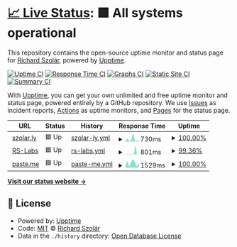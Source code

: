 # [📈 Live Status](https://up.szolar.ly): <!--live status--> **🟩 All systems operational**

This repository contains the open-source uptime monitor and status page for [Richard Szolár](https://szolar.ly), powered by [Upptime](https://github.com/upptime/upptime).

[![Uptime CI](https://github.com/0x111/up.szolar.ly/workflows/Uptime%20CI/badge.svg)](https://github.com/0x111/up.szolar.ly/actions?query=workflow%3A%22Uptime+CI%22)
[![Response Time CI](https://github.com/0x111/up.szolar.ly/workflows/Response%20Time%20CI/badge.svg)](https://github.com/0x111/up.szolar.ly/actions?query=workflow%3A%22Response+Time+CI%22)
[![Graphs CI](https://github.com/0x111/up.szolar.ly/workflows/Graphs%20CI/badge.svg)](https://github.com/0x111/up.szolar.ly/actions?query=workflow%3A%22Graphs+CI%22)
[![Static Site CI](https://github.com/0x111/up.szolar.ly/workflows/Static%20Site%20CI/badge.svg)](https://github.com/0x111/up.szolar.ly/actions?query=workflow%3A%22Static+Site+CI%22)
[![Summary CI](https://github.com/0x111/up.szolar.ly/workflows/Summary%20CI/badge.svg)](https://github.com/0x111/up.szolar.ly/actions?query=workflow%3A%22Summary+CI%22)

With [Upptime](https://upptime.js.org), you can get your own unlimited and free uptime monitor and status page, powered entirely by a GitHub repository. We use [Issues](https://github.com/0x111/up.szolar.ly/issues) as incident reports, [Actions](https://github.com/0x111/up.szolar.ly/actions) as uptime monitors, and [Pages](https://up.szolar.ly) for the status page.

<!--start: status pages-->
<!-- This summary is generated by Upptime (https://github.com/upptime/upptime) -->
<!-- Do not edit this manually, your changes will be overwritten -->
<!-- prettier-ignore -->
| URL | Status | History | Response Time | Uptime |
| --- | ------ | ------- | ------------- | ------ |
| <img alt="" src="https://szolar.ly/images/favicon.svg" height="13"> [szolar.ly](https://szolar.ly) | 🟩 Up | [szolar-ly.yml](https://github.com/0x111/up.szolar.ly/commits/HEAD/history/szolar-ly.yml) | <details><summary><img alt="Response time graph" src="./graphs/szolar-ly/response-time-week.png" height="20"> 730ms</summary><br><a href="https://up.szolar.ly/history/szolar-ly"><img alt="Response time 1147" src="https://img.shields.io/endpoint?url=https%3A%2F%2Fraw.githubusercontent.com%2F0x111%2Fup.szolar.ly%2FHEAD%2Fapi%2Fszolar-ly%2Fresponse-time.json"></a><br><a href="https://up.szolar.ly/history/szolar-ly"><img alt="24-hour response time 338" src="https://img.shields.io/endpoint?url=https%3A%2F%2Fraw.githubusercontent.com%2F0x111%2Fup.szolar.ly%2FHEAD%2Fapi%2Fszolar-ly%2Fresponse-time-day.json"></a><br><a href="https://up.szolar.ly/history/szolar-ly"><img alt="7-day response time 730" src="https://img.shields.io/endpoint?url=https%3A%2F%2Fraw.githubusercontent.com%2F0x111%2Fup.szolar.ly%2FHEAD%2Fapi%2Fszolar-ly%2Fresponse-time-week.json"></a><br><a href="https://up.szolar.ly/history/szolar-ly"><img alt="30-day response time 1642" src="https://img.shields.io/endpoint?url=https%3A%2F%2Fraw.githubusercontent.com%2F0x111%2Fup.szolar.ly%2FHEAD%2Fapi%2Fszolar-ly%2Fresponse-time-month.json"></a><br><a href="https://up.szolar.ly/history/szolar-ly"><img alt="1-year response time 1147" src="https://img.shields.io/endpoint?url=https%3A%2F%2Fraw.githubusercontent.com%2F0x111%2Fup.szolar.ly%2FHEAD%2Fapi%2Fszolar-ly%2Fresponse-time-year.json"></a></details> | <details><summary><a href="https://up.szolar.ly/history/szolar-ly">100.00%</a></summary><a href="https://up.szolar.ly/history/szolar-ly"><img alt="All-time uptime 100.00%" src="https://img.shields.io/endpoint?url=https%3A%2F%2Fraw.githubusercontent.com%2F0x111%2Fup.szolar.ly%2FHEAD%2Fapi%2Fszolar-ly%2Fuptime.json"></a><br><a href="https://up.szolar.ly/history/szolar-ly"><img alt="24-hour uptime 100.00%" src="https://img.shields.io/endpoint?url=https%3A%2F%2Fraw.githubusercontent.com%2F0x111%2Fup.szolar.ly%2FHEAD%2Fapi%2Fszolar-ly%2Fuptime-day.json"></a><br><a href="https://up.szolar.ly/history/szolar-ly"><img alt="7-day uptime 100.00%" src="https://img.shields.io/endpoint?url=https%3A%2F%2Fraw.githubusercontent.com%2F0x111%2Fup.szolar.ly%2FHEAD%2Fapi%2Fszolar-ly%2Fuptime-week.json"></a><br><a href="https://up.szolar.ly/history/szolar-ly"><img alt="30-day uptime 100.00%" src="https://img.shields.io/endpoint?url=https%3A%2F%2Fraw.githubusercontent.com%2F0x111%2Fup.szolar.ly%2FHEAD%2Fapi%2Fszolar-ly%2Fuptime-month.json"></a><br><a href="https://up.szolar.ly/history/szolar-ly"><img alt="1-year uptime 100.00%" src="https://img.shields.io/endpoint?url=https%3A%2F%2Fraw.githubusercontent.com%2F0x111%2Fup.szolar.ly%2FHEAD%2Fapi%2Fszolar-ly%2Fuptime-year.json"></a></details>
| <img alt="" src="https://rs-labs.io/images/icon_hud1fe04749e578cc6736a76a0b4fa95b9_9966_32x32_fill_lanczos_center_2.png" height="13"> [RS-Labs](https://rs-labs.io) | 🟩 Up | [rs-labs.yml](https://github.com/0x111/up.szolar.ly/commits/HEAD/history/rs-labs.yml) | <details><summary><img alt="Response time graph" src="./graphs/rs-labs/response-time-week.png" height="20"> 801ms</summary><br><a href="https://up.szolar.ly/history/rs-labs"><img alt="Response time 393" src="https://img.shields.io/endpoint?url=https%3A%2F%2Fraw.githubusercontent.com%2F0x111%2Fup.szolar.ly%2FHEAD%2Fapi%2Frs-labs%2Fresponse-time.json"></a><br><a href="https://up.szolar.ly/history/rs-labs"><img alt="24-hour response time 153" src="https://img.shields.io/endpoint?url=https%3A%2F%2Fraw.githubusercontent.com%2F0x111%2Fup.szolar.ly%2FHEAD%2Fapi%2Frs-labs%2Fresponse-time-day.json"></a><br><a href="https://up.szolar.ly/history/rs-labs"><img alt="7-day response time 801" src="https://img.shields.io/endpoint?url=https%3A%2F%2Fraw.githubusercontent.com%2F0x111%2Fup.szolar.ly%2FHEAD%2Fapi%2Frs-labs%2Fresponse-time-week.json"></a><br><a href="https://up.szolar.ly/history/rs-labs"><img alt="30-day response time 374" src="https://img.shields.io/endpoint?url=https%3A%2F%2Fraw.githubusercontent.com%2F0x111%2Fup.szolar.ly%2FHEAD%2Fapi%2Frs-labs%2Fresponse-time-month.json"></a><br><a href="https://up.szolar.ly/history/rs-labs"><img alt="1-year response time 393" src="https://img.shields.io/endpoint?url=https%3A%2F%2Fraw.githubusercontent.com%2F0x111%2Fup.szolar.ly%2FHEAD%2Fapi%2Frs-labs%2Fresponse-time-year.json"></a></details> | <details><summary><a href="https://up.szolar.ly/history/rs-labs">99.36%</a></summary><a href="https://up.szolar.ly/history/rs-labs"><img alt="All-time uptime 99.96%" src="https://img.shields.io/endpoint?url=https%3A%2F%2Fraw.githubusercontent.com%2F0x111%2Fup.szolar.ly%2FHEAD%2Fapi%2Frs-labs%2Fuptime.json"></a><br><a href="https://up.szolar.ly/history/rs-labs"><img alt="24-hour uptime 95.55%" src="https://img.shields.io/endpoint?url=https%3A%2F%2Fraw.githubusercontent.com%2F0x111%2Fup.szolar.ly%2FHEAD%2Fapi%2Frs-labs%2Fuptime-day.json"></a><br><a href="https://up.szolar.ly/history/rs-labs"><img alt="7-day uptime 99.36%" src="https://img.shields.io/endpoint?url=https%3A%2F%2Fraw.githubusercontent.com%2F0x111%2Fup.szolar.ly%2FHEAD%2Fapi%2Frs-labs%2Fuptime-week.json"></a><br><a href="https://up.szolar.ly/history/rs-labs"><img alt="30-day uptime 99.77%" src="https://img.shields.io/endpoint?url=https%3A%2F%2Fraw.githubusercontent.com%2F0x111%2Fup.szolar.ly%2FHEAD%2Fapi%2Frs-labs%2Fuptime-month.json"></a><br><a href="https://up.szolar.ly/history/rs-labs"><img alt="1-year uptime 99.96%" src="https://img.shields.io/endpoint?url=https%3A%2F%2Fraw.githubusercontent.com%2F0x111%2Fup.szolar.ly%2FHEAD%2Fapi%2Frs-labs%2Fuptime-year.json"></a></details>
| <img alt="" src="https://paste.me/favicon.png" height="13"> [paste.me](https://paste.me) | 🟩 Up | [paste-me.yml](https://github.com/0x111/up.szolar.ly/commits/HEAD/history/paste-me.yml) | <details><summary><img alt="Response time graph" src="./graphs/paste-me/response-time-week.png" height="20"> 1529ms</summary><br><a href="https://up.szolar.ly/history/paste-me"><img alt="Response time 1541" src="https://img.shields.io/endpoint?url=https%3A%2F%2Fraw.githubusercontent.com%2F0x111%2Fup.szolar.ly%2FHEAD%2Fapi%2Fpaste-me%2Fresponse-time.json"></a><br><a href="https://up.szolar.ly/history/paste-me"><img alt="24-hour response time 1749" src="https://img.shields.io/endpoint?url=https%3A%2F%2Fraw.githubusercontent.com%2F0x111%2Fup.szolar.ly%2FHEAD%2Fapi%2Fpaste-me%2Fresponse-time-day.json"></a><br><a href="https://up.szolar.ly/history/paste-me"><img alt="7-day response time 1529" src="https://img.shields.io/endpoint?url=https%3A%2F%2Fraw.githubusercontent.com%2F0x111%2Fup.szolar.ly%2FHEAD%2Fapi%2Fpaste-me%2Fresponse-time-week.json"></a><br><a href="https://up.szolar.ly/history/paste-me"><img alt="30-day response time 2133" src="https://img.shields.io/endpoint?url=https%3A%2F%2Fraw.githubusercontent.com%2F0x111%2Fup.szolar.ly%2FHEAD%2Fapi%2Fpaste-me%2Fresponse-time-month.json"></a><br><a href="https://up.szolar.ly/history/paste-me"><img alt="1-year response time 1541" src="https://img.shields.io/endpoint?url=https%3A%2F%2Fraw.githubusercontent.com%2F0x111%2Fup.szolar.ly%2FHEAD%2Fapi%2Fpaste-me%2Fresponse-time-year.json"></a></details> | <details><summary><a href="https://up.szolar.ly/history/paste-me">100.00%</a></summary><a href="https://up.szolar.ly/history/paste-me"><img alt="All-time uptime 100.00%" src="https://img.shields.io/endpoint?url=https%3A%2F%2Fraw.githubusercontent.com%2F0x111%2Fup.szolar.ly%2FHEAD%2Fapi%2Fpaste-me%2Fuptime.json"></a><br><a href="https://up.szolar.ly/history/paste-me"><img alt="24-hour uptime 100.00%" src="https://img.shields.io/endpoint?url=https%3A%2F%2Fraw.githubusercontent.com%2F0x111%2Fup.szolar.ly%2FHEAD%2Fapi%2Fpaste-me%2Fuptime-day.json"></a><br><a href="https://up.szolar.ly/history/paste-me"><img alt="7-day uptime 100.00%" src="https://img.shields.io/endpoint?url=https%3A%2F%2Fraw.githubusercontent.com%2F0x111%2Fup.szolar.ly%2FHEAD%2Fapi%2Fpaste-me%2Fuptime-week.json"></a><br><a href="https://up.szolar.ly/history/paste-me"><img alt="30-day uptime 100.00%" src="https://img.shields.io/endpoint?url=https%3A%2F%2Fraw.githubusercontent.com%2F0x111%2Fup.szolar.ly%2FHEAD%2Fapi%2Fpaste-me%2Fuptime-month.json"></a><br><a href="https://up.szolar.ly/history/paste-me"><img alt="1-year uptime 100.00%" src="https://img.shields.io/endpoint?url=https%3A%2F%2Fraw.githubusercontent.com%2F0x111%2Fup.szolar.ly%2FHEAD%2Fapi%2Fpaste-me%2Fuptime-year.json"></a></details>

<!--end: status pages-->

[**Visit our status website →**](https://up.szolar.ly)

## 📄 License

- Powered by: [Upptime](https://github.com/upptime/upptime)
- Code: [MIT](./LICENSE) © [Richard Szolár](https://szolar.ly)
- Data in the `./history` directory: [Open Database License](https://opendatacommons.org/licenses/odbl/1-0/)
